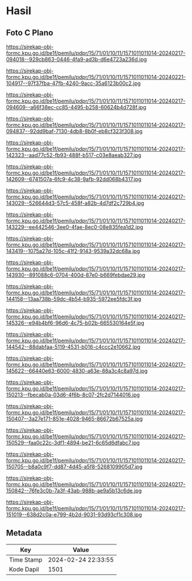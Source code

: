 # Hasil

## Foto C Plano

https://sirekap-obj-formc.kpu.go.id/be1f/pemilu/pdpr/15/71/01/10/11/1571011011014-20240217-094018--929cb863-0446-4fa9-ad3b-d6e4723a236d.jpg

https://sirekap-obj-formc.kpu.go.id/be1f/pemilu/pdpr/15/71/01/10/11/1571011011014-20240221-104917--97f37fba-47fb-4240-9acc-35a6123b00c2.jpg

https://sirekap-obj-formc.kpu.go.id/be1f/pemilu/pdpr/15/71/01/10/11/1571011011014-20240217-094609--a66f38ec-cc85-4495-b258-60624b4d728f.jpg

https://sirekap-obj-formc.kpu.go.id/be1f/pemilu/pdpr/15/71/01/10/11/1571011011014-20240217-094837--92dd9baf-7130-4db8-8b0f-eb8cf323f308.jpg

https://sirekap-obj-formc.kpu.go.id/be1f/pemilu/pdpr/15/71/01/10/11/1571011011014-20240217-142323--aad77c52-fb93-488f-b517-c03e8aeab327.jpg

https://sirekap-obj-formc.kpu.go.id/be1f/pemilu/pdpr/15/71/01/10/11/1571011011014-20240217-142609--6741507a-6fc9-4c38-9afb-92dd068b4317.jpg

https://sirekap-obj-formc.kpu.go.id/be1f/pemilu/pdpr/15/71/01/10/11/1571011011014-20240217-143029--526644d3-57c5-458f-a82b-4d7df2c729b4.jpg

https://sirekap-obj-formc.kpu.go.id/be1f/pemilu/pdpr/15/71/01/10/11/1571011011014-20240217-143229--ee442546-3ee0-4fae-8ec0-08e835fea1d2.jpg

https://sirekap-obj-formc.kpu.go.id/be1f/pemilu/pdpr/15/71/01/10/11/1571011011014-20240217-143419--1075a27d-105c-41f2-9143-9539a32dc68a.jpg

https://sirekap-obj-formc.kpu.go.id/be1f/pemilu/pdpr/15/71/01/10/11/1571011011014-20240217-143930--891088c6-0704-400d-87e0-b669febdae29.jpg

https://sirekap-obj-formc.kpu.go.id/be1f/pemilu/pdpr/15/71/01/10/11/1571011011014-20240217-144158--13aa738b-59dc-4b54-b935-5972ee5fdc3f.jpg

https://sirekap-obj-formc.kpu.go.id/be1f/pemilu/pdpr/15/71/01/10/11/1571011011014-20240217-145326--e94b4bf6-96d6-4c75-b02b-665530164e5f.jpg

https://sirekap-obj-formc.kpu.go.id/be1f/pemilu/pdpr/15/71/01/10/11/1571011011014-20240217-144542--88dabfaa-5119-4531-b016-c4ccc2e10662.jpg

https://sirekap-obj-formc.kpu.go.id/be1f/pemilu/pdpr/15/71/01/10/11/1571011011014-20240217-145622--66440e63-6000-4830-a63e-88a3c4c8a97d.jpg

https://sirekap-obj-formc.kpu.go.id/be1f/pemilu/pdpr/15/71/01/10/11/1571011011014-20240217-150213--fbecab0a-03d6-4f6b-8c07-2fc2d7144016.jpg

https://sirekap-obj-formc.kpu.go.id/be1f/pemilu/pdpr/15/71/01/10/11/1571011011014-20240217-150407--3a27e171-851e-4028-9465-86672b67525a.jpg

https://sirekap-obj-formc.kpu.go.id/be1f/pemilu/pdpr/15/71/01/10/11/1571011011014-20240217-150529--faa0c22c-3df1-4894-be21-6c65d6dfabc7.jpg

https://sirekap-obj-formc.kpu.go.id/be1f/pemilu/pdpr/15/71/01/10/11/1571011011014-20240217-150705--b8a0c9f7-dd87-4d45-a5f8-5268109905d7.jpg

https://sirekap-obj-formc.kpu.go.id/be1f/pemilu/pdpr/15/71/01/10/11/1571011011014-20240217-150842--76fe3c0b-7a3f-43ab-988b-ae9a5b13c6de.jpg

https://sirekap-obj-formc.kpu.go.id/be1f/pemilu/pdpr/15/71/01/10/11/1571011011014-20240217-151019--638d2c0a-e799-4b2d-9031-93d93cf1c308.jpg


## Metadata

| Key        | Value               |
| ---------- | ------------------- |
| Time Stamp | 2024-02-24 22:33:55 |
| Kode Dapil | 1501                |



